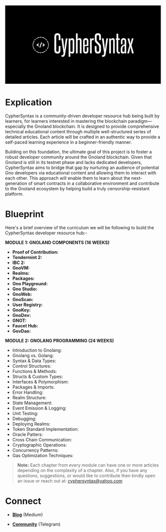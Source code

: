 ![Alt Image](https://github.com/Danish-Mahboob/CypherSyntax/blob/59c7984cfa85a5f215d67bdd50527b515f7880ed/Banner.jpg)
# Explication
CypherSyntax is a community-driven developer resource hub being built by learners, for learners interested in mastering the blockchain paradigm—especially the Gnoland blockchain. It is designed to provide comprehensive technical educational content through multiple well-structured series of detailed articles. Each article will be crafted in an authentic way to provide a self-paced learning experience in a beginner-friendly manner.

Building on this foundation, the ultimate goal of this project is to foster a robust developer community around the Gnoland blockchain. Given that Gnoland is still in its testnet phase and lacks dedicated developers, CypherSyntax aims to bridge that gap by nurturing an audience of potential Gno developers via educational content and allowing them to interact with each other. This approach will enable them to learn about the next-generation of smart contracts in a collaborative environment and contribute to the Gnoland ecosystem by helping build a truly censorship-resistant platform.



# Blueprint
Here's a brief overview of the curriculum we will be following to build the CypherSyntax developer resource hub:-

__MODULE 1: GNOLAND COMPONENTS   (16 WEEKS)__



+ __Proof of Contribution:__
+ __Tendermint 2:__
+ __IBC 2:__
+ __GnoVM:__
+ __Realms:__
+ __Packages:__
+ __Gno Playground:__
+ __Gno Studio:__
+ __GnoWeb:__
+ __GnoScan:__
+ __User Registry:__
+ __GnoKey:__
+ __GnoDev:__
+ __GNOT:__
+ __Faucet Hub:__
+ __GovDao:__


__MODULE 2: GNOLANG PROGRAMMING  (24 WEEKS)__



+ Introduction to Gnolang:
+ Gnolang vs. Golang:
+ Syntax & Data Types:
+ Control Structures:
+ Functions & Methods:
+ Structs & Custom Types:
+ Interfaces & Polymorphism:
+ Packages & Imports:
+ Error Handling:
+ Realm Structure:
+ State Management:
+ Event Emission & Logging:
+ Unit Testing:
+ Debugging:
+ Deploying Realms:
+ Token Standard Implementation:
+ Oracle Patters:
+ Cross Chain Communication:
+ Cryptographic Operations:
+ Concurrency Patterns:
+ Gas Optimization Techniques:





>__Note:__ Each chapter from every module can have one or more articles depending on the complexity of a chapter. Also, if you have any questions, suggestions, or would like to contribute then kindly open an issue or reach out at: cyphersyntax@yahoo.com


# Connect
+ __[Blog](https://medium.com/@cyphersyntax)__ (Medium)

+ __[Community](https://t.me/cyphersyntax)__ (Telegram)

